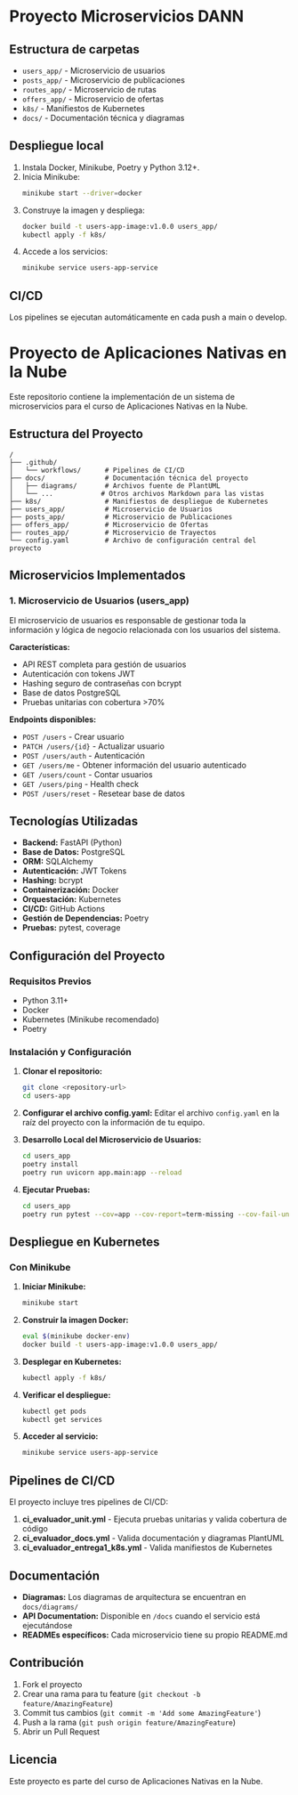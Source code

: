 # Proyecto Microservicios DANN

## Estructura de carpetas

- `users_app/` - Microservicio de usuarios
- `posts_app/` - Microservicio de publicaciones
- `routes_app/` - Microservicio de rutas
- `offers_app/` - Microservicio de ofertas
- `k8s/` - Manifiestos de Kubernetes
- `docs/` - Documentación técnica y diagramas

## Despliegue local

1. Instala Docker, Minikube, Poetry y Python 3.12+.
2. Inicia Minikube:
   ```sh
   minikube start --driver=docker
   ```
3. Construye la imagen y despliega:
   ```sh
   docker build -t users-app-image:v1.0.0 users_app/
   kubectl apply -f k8s/
   ```
4. Accede a los servicios:
   ```sh
   minikube service users-app-service
   ```

## CI/CD

Los pipelines se ejecutan automáticamente en cada push a main o develop.
# Proyecto de Aplicaciones Nativas en la Nube

Este repositorio contiene la implementación de un sistema de microservicios para el curso de Aplicaciones Nativas en la Nube.

## Estructura del Proyecto

```
/
├── .github/
│   └── workflows/      # Pipelines de CI/CD
├── docs/               # Documentación técnica del proyecto
│   ├── diagrams/       # Archivos fuente de PlantUML
│   └── ...            # Otros archivos Markdown para las vistas
├── k8s/                # Manifiestos de despliegue de Kubernetes
├── users_app/          # Microservicio de Usuarios
├── posts_app/          # Microservicio de Publicaciones
├── offers_app/         # Microservicio de Ofertas
├── routes_app/         # Microservicio de Trayectos
└── config.yaml         # Archivo de configuración central del proyecto
```

## Microservicios Implementados

### 1. Microservicio de Usuarios (users_app)

El microservicio de usuarios es responsable de gestionar toda la información y lógica de negocio relacionada con los usuarios del sistema.

**Características:**
- API REST completa para gestión de usuarios
- Autenticación con tokens JWT
- Hashing seguro de contraseñas con bcrypt
- Base de datos PostgreSQL
- Pruebas unitarias con cobertura >70%

**Endpoints disponibles:**
- `POST /users` - Crear usuario
- `PATCH /users/{id}` - Actualizar usuario
- `POST /users/auth` - Autenticación
- `GET /users/me` - Obtener información del usuario autenticado
- `GET /users/count` - Contar usuarios
- `GET /users/ping` - Health check
- `POST /users/reset` - Resetear base de datos

## Tecnologías Utilizadas

- **Backend:** FastAPI (Python)
- **Base de Datos:** PostgreSQL
- **ORM:** SQLAlchemy
- **Autenticación:** JWT Tokens
- **Hashing:** bcrypt
- **Containerización:** Docker
- **Orquestación:** Kubernetes
- **CI/CD:** GitHub Actions
- **Gestión de Dependencias:** Poetry
- **Pruebas:** pytest, coverage

## Configuración del Proyecto

### Requisitos Previos

- Python 3.11+
- Docker
- Kubernetes (Minikube recomendado)
- Poetry

### Instalación y Configuración

1. **Clonar el repositorio:**
   ```bash
   git clone <repository-url>
   cd users-app
   ```

2. **Configurar el archivo config.yaml:**
   Editar el archivo `config.yaml` en la raíz del proyecto con la información de tu equipo.

3. **Desarrollo Local del Microservicio de Usuarios:**
   ```bash
   cd users_app
   poetry install
   poetry run uvicorn app.main:app --reload
   ```

4. **Ejecutar Pruebas:**
   ```bash
   cd users_app
   poetry run pytest --cov=app --cov-report=term-missing --cov-fail-under=70
   ```

## Despliegue en Kubernetes

### Con Minikube

1. **Iniciar Minikube:**
   ```bash
   minikube start
   ```

2. **Construir la imagen Docker:**
   ```bash
   eval $(minikube docker-env)
   docker build -t users-app-image:v1.0.0 users_app/
   ```

3. **Desplegar en Kubernetes:**
   ```bash
   kubectl apply -f k8s/
   ```

4. **Verificar el despliegue:**
   ```bash
   kubectl get pods
   kubectl get services
   ```

5. **Acceder al servicio:**
   ```bash
   minikube service users-app-service
   ```

## Pipelines de CI/CD

El proyecto incluye tres pipelines de CI/CD:

1. **ci_evaluador_unit.yml** - Ejecuta pruebas unitarias y valida cobertura de código
2. **ci_evaluador_docs.yml** - Valida documentación y diagramas PlantUML
3. **ci_evaluador_entrega1_k8s.yml** - Valida manifiestos de Kubernetes

## Documentación

- **Diagramas:** Los diagramas de arquitectura se encuentran en `docs/diagrams/`
- **API Documentation:** Disponible en `/docs` cuando el servicio está ejecutándose
- **READMEs específicos:** Cada microservicio tiene su propio README.md

## Contribución

1. Fork el proyecto
2. Crear una rama para tu feature (`git checkout -b feature/AmazingFeature`)
3. Commit tus cambios (`git commit -m 'Add some AmazingFeature'`)
4. Push a la rama (`git push origin feature/AmazingFeature`)
5. Abrir un Pull Request

## Licencia

Este proyecto es parte del curso de Aplicaciones Nativas en la Nube.
